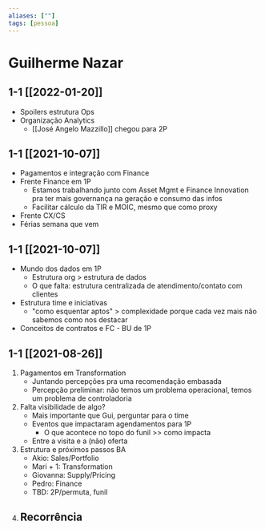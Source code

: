 ```yaml
---
aliases: [""] 
tags: [pessoa]
---
```

# Guilherme Nazar
## 1-1 [[2022-01-20]]
- Spoilers estrutura Ops
- Organização Analytics
	- [[José Angelo Mazzillo]] chegou para 2P

## 1-1 [[2021-10-07]]
-   Pagamentos e integração com Finance
-   Frente Finance em 1P
    -   Estamos trabalhando junto com Asset Mgmt e Finance Innovation pra ter mais governança na geração e consumo das infos
    -   Facilitar cálculo da TIR e MOIC, mesmo que como proxy
-   Frente CX/CS
-   Férias semana que vem

## 1-1 [[2021-10-07]]
-   Mundo dos dados em 1P
    -   Estrutura org > estrutura de dados
    -   O que falta: estrutura centralizada de atendimento/contato com clientes
-   Estrutura time e iniciativas
    -   "como esquentar aptos" > complexidade porque cada vez mais não sabemos como nos destacar
-   Conceitos de contratos e FC - BU de 1P

## 1-1 [[2021-08-26]]
1.  Pagamentos em Transformation
    -   Juntando percepções pra uma recomendação embasada
    -   Percepção preliminar: não temos um problema operacional, temos um problema de controladoria
2.  Falta visibilidade de algo?
    -   Mais importante que Gui, perguntar para o time
    -   Eventos que impactaram agendamentos para 1P
        -   O que acontece no topo do funil >> como impacta
    -   Entre a visita e a (não) oferta
3.  Estrutura e próximos passos BA
    -   Akio: Sales/Portfolio
    -   Mari + 1: Transformation
    -   Giovanna: Supply/Pricing
    -   Pedro: Finance
    -   TBD: 2P/permuta, funil
4.  ## Recorrência